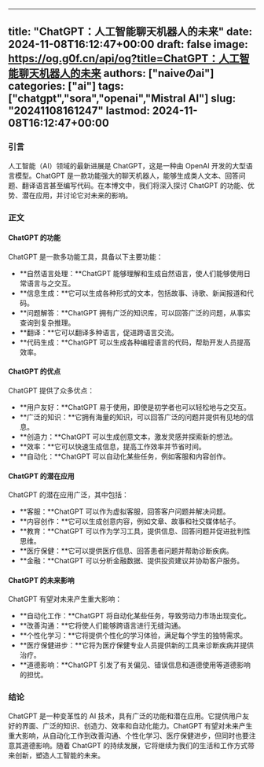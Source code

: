 
---
title: "ChatGPT：人工智能聊天机器人的未来"
date: 2024-11-08T16:12:47+00:00
draft: false
image: https://og.g0f.cn/api/og?title=ChatGPT：人工智能聊天机器人的未来
authors: ["naiveのai"]
categories: ["ai"]
tags: ["chatgpt","sora","openai","Mistral AI"]
slug: "20241108161247"
lastmod: 2024-11-08T16:12:47+00:00
---
### 引言

人工智能（AI）领域的最新进展是 ChatGPT，这是一种由 OpenAI 开发的大型语言模型。ChatGPT 是一款功能强大的聊天机器人，能够生成类人文本、回答问题、翻译语言甚至编写代码。在本博文中，我们将深入探讨 ChatGPT 的功能、优势、潜在应用，并讨论它对未来的影响。

### 正文

#### ChatGPT 的功能

ChatGPT 是一款多功能工具，具备以下主要功能：

- **自然语言处理：**ChatGPT 能够理解和生成自然语言，使人们能够使用日常语言与之交互。
- **信息生成：**它可以生成各种形式的文本，包括故事、诗歌、新闻报道和代码。
- **问题解答：**ChatGPT 拥有广泛的知识库，可以回答广泛的问题，从事实查询到复杂推理。
- **翻译：**它可以翻译多种语言，促进跨语言交流。
- **代码生成：**ChatGPT 可以生成各种编程语言的代码，帮助开发人员提高效率。

#### ChatGPT 的优点

ChatGPT 提供了众多优点：

- **用户友好：**ChatGPT 易于使用，即使是初学者也可以轻松地与之交互。
- **广泛的知识：**它拥有海量的知识，可以回答广泛的问题并提供有见地的信息。
- **创造力：**ChatGPT 可以生成创意文本，激发灵感并探索新的想法。
- **效率：**它可以快速生成信息，提高工作效率并节省时间。
- **自动化：**ChatGPT 可以自动化某些任务，例如客服和内容创作。

#### ChatGPT 的潜在应用

ChatGPT 的潜在应用广泛，其中包括：

- **客服：**ChatGPT 可以作为虚拟客服，回答客户问题并解决问题。
- **内容创作：**它可以生成创意内容，例如文章、故事和社交媒体帖子。
- **教育：**ChatGPT 可以作为学习工具，提供信息、回答问题并促进批判性思维。
- **医疗保健：**它可以提供医疗信息、回答患者问题并帮助诊断疾病。
- **金融：**ChatGPT 可以分析金融数据、提供投资建议并协助客户服务。

#### ChatGPT 的未来影响

ChatGPT 有望对未来产生重大影响：

- **自动化工作：**ChatGPT 将自动化某些任务，导致劳动力市场出现变化。
- **改善沟通：**它将使人们能够跨语言进行无缝沟通。
- **个性化学习：**它将提供个性化的学习体验，满足每个学生的独特需求。
- **医疗保健进步：**它将为医疗保健专业人员提供新的工具来诊断疾病并提供治疗。
- **道德影响：**ChatGPT 引发了有关偏见、错误信息和道德使用等道德影响的担忧。

### 结论

ChatGPT 是一种变革性的 AI 技术，具有广泛的功能和潜在应用。它提供用户友好的界面、广泛的知识、创造力、效率和自动化能力。ChatGPT 有望对未来产生重大影响，从自动化工作到改善沟通、个性化学习、医疗保健进步，但同时也要注意其道德影响。随着 ChatGPT 的持续发展，它将继续为我们的生活和工作方式带来创新，塑造人工智能的未来。